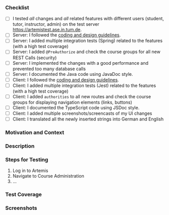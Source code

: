 <!-- Thanks for contributing to Artemis! Before you submit your pull request, please make sure to check the following boxes by putting an x in the [ ] (don't: [x ], [ x], do: [x]) -->
<!-- If your pull request is not ready for review yet, create a draft pull request! -->

### Checklist
- [ ] I tested *all* changes and *all* related features with different users (student, tutor, instructor, admin) on the test server https://artemistest.ase.in.tum.de.
- [ ] Server: I followed the [coding and design guidelines](https://artemis-platform.readthedocs.io/en/latest/dev/guidelines/server.html).
- [ ] Server: I added multiple integration tests (Spring) related to the features (with a high test coverage)
- [ ] Server: I added `@PreAuthorize` and check the course groups for all new REST Calls (security)
- [ ] Server: I implemented the changes with a good performance and prevented too many database calls
- [ ] Server: I documented the Java code using JavaDoc style.
- [ ] Client: I followed the [coding and design guidelines](https://artemis-platform.readthedocs.io/en/latest/dev/guidelines/client.html).
- [ ] Client: I added multiple integration tests (Jest) related to the features (with a high test coverage)
- [ ] Client: I added `authorities` to all new routes and check the course groups for displaying navigation elements (links, buttons)
- [ ] Client: I documented the TypeScript code using JSDoc style.
- [ ] Client: I added multiple screenshots/screencasts of my UI changes
- [ ] Client: I translated all the newly inserted strings into German and English

### Motivation and Context
<!-- Why is this change required? What problem does it solve? -->
<!-- If it fixes an open issue, please link to the issue here. -->

### Description
<!-- Describe your changes in detail -->

### Steps for Testing
<!-- Please describe in detail how the reviewer can test your changes. -->

1. Log in to Artemis
2. Navigate to Course Administration
3. ...

### Test Coverage
<!-- Please add the test coverage for all changes files here. You can see this when executing the tests locally (see build.gradle and package.json) or when looking into the corresponding Bamboo build plan -->
<!-- * ExerciseService.java: 85% -->
<!-- * programming-exercise.component.ts 95% -->

### Screenshots
<!-- Add screenshots to demonstrate the changes in the UI. -->
<!-- Create a GIF file from a screen recording in a docker container https://toub.es/2017/09/11/high-quality-gif-with-ffmpeg-and-docker/ -->
